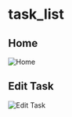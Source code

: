 # task_list
 
## Home
![Home](https://user-images.githubusercontent.com/97801968/168535164-776b5780-ae9d-4bca-94f4-5f9adfb10fd0.JPG)

## Edit Task
![Edit Task](https://user-images.githubusercontent.com/97801968/168535188-a7d22bb0-4b86-48cf-9679-917f78d4c198.JPG)

